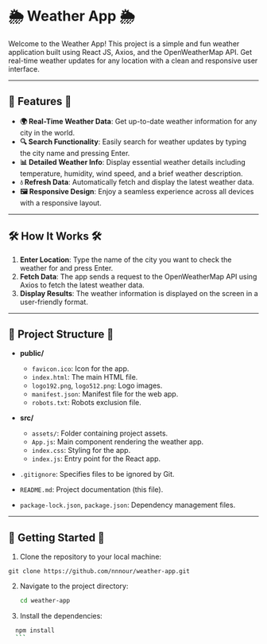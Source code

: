 # 🌦️ Weather App 🌦️

Welcome to the Weather App! This project is a simple and fun weather application built using React JS, Axios, and the OpenWeatherMap API. Get real-time weather updates for any location with a clean and responsive user interface.

---

## 🌟 Features 🌟

- **🌍 Real-Time Weather Data**: Get up-to-date weather information for any city in the world.
- **🔍 Search Functionality**: Easily search for weather updates by typing the city name and pressing Enter.
- **📊 Detailed Weather Info**: Display essential weather details including temperature, humidity, wind speed, and a brief weather description.
- **💧 Refresh Data**: Automatically fetch and display the latest weather data.
- **🖼️ Responsive Design**: Enjoy a seamless experience across all devices with a responsive layout.

---

## 🛠️ How It Works 🛠️

1. **Enter Location**: Type the name of the city you want to check the weather for and press Enter.
2. **Fetch Data**: The app sends a request to the OpenWeatherMap API using Axios to fetch the latest weather data.
3. **Display Results**: The weather information is displayed on the screen in a user-friendly format.

---

## 📂 Project Structure 📂

- **public/**
  - `favicon.ico`: Icon for the app.
  - `index.html`: The main HTML file.
  - `logo192.png`, `logo512.png`: Logo images.
  - `manifest.json`: Manifest file for the web app.
  - `robots.txt`: Robots exclusion file.

- **src/**
  - `assets/`: Folder containing project assets.
  - `App.js`: Main component rendering the weather app.
  - `index.css`: Styling for the app.
  - `index.js`: Entry point for the React app.

- `.gitignore`: Specifies files to be ignored by Git.
- `README.md`: Project documentation (this file).
- `package-lock.json`, `package.json`: Dependency management files.

---

## 🚀 Getting Started 🚀

1. Clone the repository to your local machine:

```
git clone https://github.com/nnnour/weather-app.git
```

2. Navigate to the project directory:
    ```bash
    cd weather-app
    ```
3. Install the dependencies:
  ```bash
    npm install
    ```
